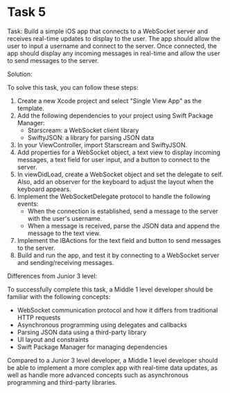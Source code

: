 # Task 5

Task: Build a simple iOS app that connects to a WebSocket server and receives
real-time updates to display to the user. The app should allow the user to input
a username and connect to the server. Once connected, the app should display any
incoming messages in real-time and allow the user to send messages to the
server.

Solution:

To solve this task, you can follow these steps:

1. Create a new Xcode project and select "Single View App" as the template.
2. Add the following dependencies to your project using Swift Package Manager:
    - Starscream: a WebSocket client library
    - SwiftyJSON: a library for parsing JSON data
3. In your ViewController, import Starscream and SwiftyJSON.
4. Add properties for a WebSocket object, a text view to display incoming
   messages, a text field for user input, and a button to connect to the server.
5. In viewDidLoad, create a WebSocket object and set the delegate to self. Also,
   add an observer for the keyboard to adjust the layout when the keyboard
   appears.
6. Implement the WebSocketDelegate protocol to handle the following events:
    - When the connection is established, send a message to the server with the
      user's username.
    - When a message is received, parse the JSON data and append the message to
      the text view.
7. Implement the IBActions for the text field and button to send messages to the
   server.
8. Build and run the app, and test it by connecting to a WebSocket server and
   sending/receiving messages.

Differences from Junior 3 level:

To successfully complete this task, a Middle 1 level developer should be
familiar with the following concepts:

-   WebSocket communication protocol and how it differs from traditional HTTP
    requests
-   Asynchronous programming using delegates and callbacks
-   Parsing JSON data using a third-party library
-   UI layout and constraints
-   Swift Package Manager for managing dependencies

Compared to a Junior 3 level developer, a Middle 1 level developer should be
able to implement a more complex app with real-time data updates, as well as
handle more advanced concepts such as asynchronous programming and third-party
libraries.
